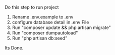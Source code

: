 Do this step to run project

1) Rename .env.example to .env
2) configure database detail in .env File
3) Run "composer update && php artisan migrate"
4) Run "composer dumpautoload"
5) Run "php artisan db:seed"

Its Done.
